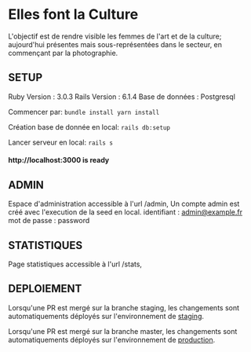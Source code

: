 # Elles font la Culture
L'objectif est de rendre visible les femmes de l'art et de la culture; aujourd'hui présentes mais sous-représentées dans le secteur, en commençant par la photographie.


## SETUP

Ruby Version : 3.0.3
Rails Version : 6.1.4
Base de données : Postgresql

Commencer par: ```
bundle install
yarn install ```

Création base de donnée en local:
``` rails db:setup ```

Lancer serveur en local:
``` rails s ```

#### http://localhost:3000 is ready



## ADMIN

Espace d'administration accessible à l'url /admin,
Un compte admin est créé avec l'execution de la seed en local.
identifiant : admin@example.fr
mot de passe : password


## STATISTIQUES

Page statistiques accessible à l'url /stats,


## DEPLOIEMENT

Lorsqu'une PR est mergé sur la branche staging, les changements sont automatiquements déployés sur l'environnement de [staging](https://www.ellesfontlaculture.incubateur.net/).

Lorsqu'une PR est mergé sur la branche master, les changements sont automatiquements déployés sur l'environnement de [production](https://www.ellesfontlaculture.beta.gouv.fr/).
